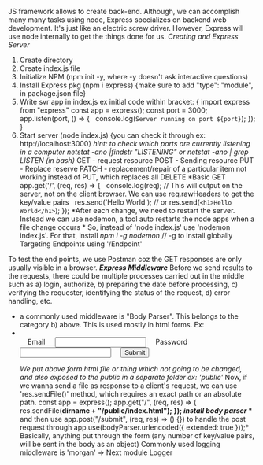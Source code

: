 JS framework allows to create back-end. Although, we can accomplish many many tasks using node, Express specializes on backend web development. It's just like an electric screw driver. However, Express will use node internally to get the things done for us. 
*Creating and Express Server*
1. Create directory
2. Create index.js file
3. Initialize NPM (npm init -y, where -y doesn't ask interactive questions)
4. Install Express pkg (npm i express) {make sure to add "type": "module", in package.json file}
5. Write svr app in index.js
	ex initial code within bracket: {
		import express from "express"
	const app = express();
	const port = 3000;
	app.listen(port, () => {
	  console.log(`Server running on port ${port}`);
	});
	}
6. Start server (node index.js) {you can check it through ex: http://localhost:3000}
*hint: to check which ports are currently listening in a computer
netstat -ano |findstr "LISTENING" or netstat -ano | grep LISTEN (in bash)*
GET - request resource
POST - Sending resource
PUT - Replace reserve
PATCH - replacement/repair of a particular item not working instead of PUT, which replaces all
DELETE
*Basic GET
app.get('/', (req, res) => {
  console.log(req); // This will output on the server, not on the client browser. We can use req.rawHeaders to get the key/value pairs
  res.send('Hello World'); // or res.send(`<h1>Hello World</h1>`);
});
*After each change, we need to restart the server. Instead we can use nodemon, a tool auto restarts the node apps when a file change occurs *
So, instead of 'node index.js' use 'nodemon index.js'. For that, install 
*npm i -g nodemon* // -g to install globally
Targeting Endpoints using '/Endpoint'

To test the end points, we use Postman coz the GET responses are only usually visible in a browser.
*__Express Middleware__*
Before we send results to the requests, there could be multiple processes carried out in the middle such as a) login, authorize, b) preparing the date before processing, c) verifying the requester, identifying the status of the request, d) error handling, etc.
- a commonly used middleware is "Body Parser". This belongs to the category b) above. This is used mostly in html forms. Ex:
-   <form action="/login" method="post">
    <label for="email">Email</label>
    <input type="email" name="email" required>
    <label for="password">Password</label>
    <input type="password" name="password" required>
    <input type="submit" value="Submit">
  </form>
*We put above form html file or thing which not going to be changed, and also exposed to the public in a separate folder ex: 'public'*
Now, if we wanna send a file as response to a client's request, we can use 'res.sendFile()' method, which requires an exact path or an absolute path.
const app = express();
app.get("/", (req, res) => {
  res.sendFile(__dirname + "/public/index.html");
});
*install body parser*
*__ and then use app.post("/submit", (req, res) => () {}) to handle the post request through app.use(bodyParser.urlencoded({ extended: true }));*
Basically, anything put through the form (any number of key/value pairs, will be sent in the body as an object)
Commonly used logging middleware is 'morgan'
=> Next module Logger